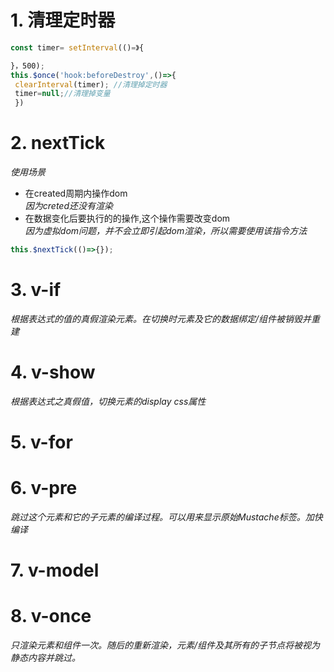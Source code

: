 # 1. 清理定时器
```javascript
const timer= setInterval(()=》{

}，500);
this.$once('hook:beforeDestroy',()=>{
 clearInterval(timer); //清理掉定时器
 timer=null;//清理掉变量
 })
```
# 2. nextTick
*使用场景*    

- 在created周期内操作dom  
*因为creted还没有渲染*
- 在数据变化后要执行的的操作,这个操作需要改变dom  
*因为虚拟dom问题，并不会立即引起dom渲染，所以需要使用该指令方法*
```javascript
this.$nextTick(()=>{});
```
# 3. v-if
*根据表达式的值的真假渲染元素。在切换时元素及它的数据绑定/组件被销毁并重建*
# 4. v-show
*根据表达式之真假值，切换元素的display css属性*
# 5. v-for
# 6. v-pre
*跳过这个元素和它的子元素的编译过程。可以用来显示原始Mustache标签。加快编译*
# 7. v-model
# 8. v-once
*只渲染元素和组件一次。随后的重新渲染，元素/组件及其所有的子节点将被视为静态内容并跳过。*
